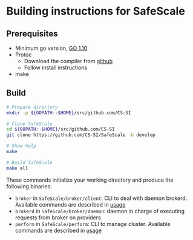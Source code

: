 # Building instructions for SafeScale

## Prerequisites

- Minimum go version, [GO 1.10](https://golang.org/dl/)
- Protoc
    - Download the compiler from [github](https://github.com/google/protobuf/releases/)
    - Follow install instructions
- make


## Build

```bash
# Prepare directory
mkdir -p ${GOPATH:-$HOME}/src/github.com/CS-SI

# Clone SafeScale
cd ${GOPATH:-$HOME}/src/github.com/CS-SI
git clone https://github.com/CS-SI/SafeScale -b develop

# Show help
make

# Build SafeScale
make all
```

These commands initialize your working directory and produce the following binaries:

 - `broker` in `SafeScale/broker/client`: CLI to deal with daemon brokerd. Available commands are described in [usage](#USAGE.md)
 - `brokerd` in `SafeScale/broker/daemon`: daemon in charge of executing requests from broker on providers
 - `perform` in `SafeScale/perform`: CLI to manage cluster. Available commands are described in [usage](#USAGE.md)